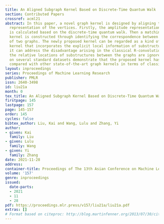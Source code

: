 ```yaml
---
title: An Aligned Subgraph Kernel Based on Discrete-Time Quantum Walk
section: Contributed Papers
crossref: acml21
abstract: In this paper, a novel graph kernel is designed by aligning the amplitude
  representation of the vertices. Firstly, the amplitude representation of a vertex
  is calculated based on the discrete-time quantum walk. Then a matching-based graph
  kernel is constructed through identifying the correspondence between the vertices
  of two graphs. The newly proposed kernel can be regarded as a kind of aligned subgraph
  kernel that incorporates the explicit local information of substructures. Thus,
  it can address the disadvantage arising in the classical R-convolution kernel that
  the relative locations of substructures between the graphs are ignored. Experiments
  on several standard datasets demonstrate that the proposed kernel has better performance
  compared with other state-of-the-art graph kernels in terms of classification accuracy.
layout: inproceedings
series: Proceedings of Machine Learning Research
publisher: PMLR
issn: 2640-3498
id: liu21a
month: 0
tex_title: An Aligned Subgraph Kernel Based on Discrete-Time Quantum Walk
firstpage: 145
lastpage: 157
page: 145-157
order: 145
cycles: false
bibtex_author: Liu, Kai and Wang, Lulu and Zhang, Yi
author:
- given: Kai
  family: Liu
- given: Lulu
  family: Wang
- given: Yi
  family: Zhang
date: 2021-11-28
address:
container-title: Proceedings of The 13th Asian Conference on Machine Learning
volume: '157'
genre: inproceedings
issued:
  date-parts:
  - 2021
  - 11
  - 28
pdf: https://proceedings.mlr.press/v157/liu21a/liu21a.pdf
extras: []
# Format based on citeproc: http://blog.martinfenner.org/2013/07/30/citeproc-yaml-for-bibliographies/
---
```

